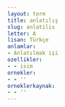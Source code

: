 ```yaml
---
layout: term
title: anlatılış
slug: anlatilis
letter: A
lisan: Türkçe
anlamlar:
- Anlatılmak işi
ozellikler:
- - isim
ornekler:
- - ''
orneklerkaynak:
- - ''
---
```

